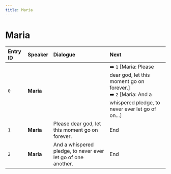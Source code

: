 ```yaml
---
title: Maria
---
```


# Maria


| Entry ID | Speaker | Dialogue | Next |
| :------- | :------ | :------- | :------------ |
| `0` | **Maria** |  | ➡️ `1` \[Maria: Please dear god, let this moment go on forever\.\]<br>➡️ `2` \[Maria: And a whispered pledge, to never ever let go of on\.\.\.\] |
| `1` | **Maria** | Please dear god, let this moment go on forever\. | End |
| `2` | **Maria** | And a whispered pledge, to never ever let go of one another\. | End |
